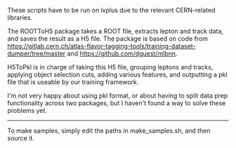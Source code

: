 These scripts have to be run on lxplus due to the relevant CERN-related libraries.

The ROOTToH5 package takes a ROOT file, extracts lepton and track data, and saves the result as a H5 file.
The package is based on code from https://gitlab.cern.ch/atlas-flavor-tagging-tools/training-dataset-dumper/tree/master and https://github.com/dguest/mlbnn.

H5ToPkl is in charge of taking this H5 file, grouping leptons and tracks, applying object selection cuts, adding various features, and outputting a pkl file that is useable by our training framework.

I'm not very happy about using pkl format, or about having to split data prep functionality across two packages, but I haven't found a way to solve these problems yet.

------

To make samples, simply edit the paths in make\_samples.sh, and then source it.
